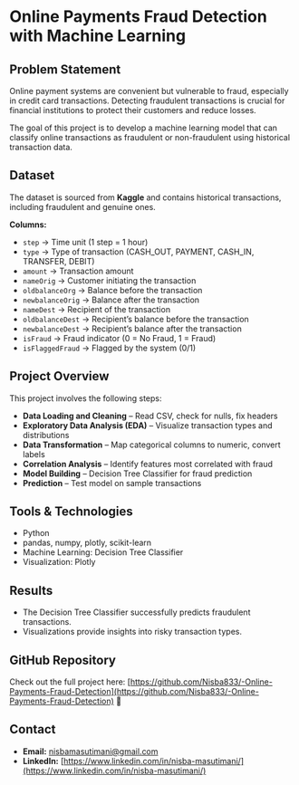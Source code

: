 # Online Payments Fraud Detection with Machine Learning

## Problem Statement
Online payment systems are convenient but vulnerable to fraud, especially in credit card transactions. Detecting fraudulent transactions is crucial for financial institutions to protect their customers and reduce losses.

The goal of this project is to develop a machine learning model that can classify online transactions as fraudulent or non-fraudulent using historical transaction data.

## Dataset
The dataset is sourced from **Kaggle** and contains historical transactions, including fraudulent and genuine ones.

**Columns:**
- `step` → Time unit (1 step = 1 hour)  
- `type` → Type of transaction (CASH_OUT, PAYMENT, CASH_IN, TRANSFER, DEBIT)  
- `amount` → Transaction amount  
- `nameOrig` → Customer initiating the transaction  
- `oldbalanceOrg` → Balance before the transaction  
- `newbalanceOrig` → Balance after the transaction  
- `nameDest` → Recipient of the transaction  
- `oldbalanceDest` → Recipient’s balance before the transaction  
- `newbalanceDest` → Recipient’s balance after the transaction  
- `isFraud` → Fraud indicator (0 = No Fraud, 1 = Fraud)  
- `isFlaggedFraud` → Flagged by the system (0/1)  

## Project Overview
This project involves the following steps:

- **Data Loading and Cleaning** – Read CSV, check for nulls, fix headers  
- **Exploratory Data Analysis (EDA)** – Visualize transaction types and distributions  
- **Data Transformation** – Map categorical columns to numeric, convert labels  
- **Correlation Analysis** – Identify features most correlated with fraud  
- **Model Building** – Decision Tree Classifier for fraud prediction  
- **Prediction** – Test model on sample transactions  

## Tools & Technologies
- Python  
- pandas, numpy, plotly, scikit-learn  
- Machine Learning: Decision Tree Classifier  
- Visualization: Plotly  

## Results
- The Decision Tree Classifier successfully predicts fraudulent transactions.  
- Visualizations provide insights into risky transaction types.  

## GitHub Repository
Check out the full project here: [https://github.com/Nisba833/-Online-Payments-Fraud-Detection](https://github.com/Nisba833/-Online-Payments-Fraud-Detection) 🔗

## Contact
- **Email:** nisbamasutimani@gmail.com  
- **LinkedIn:** [https://www.linkedin.com/in/nisba-masutimani/](https://www.linkedin.com/in/nisba-masutimani/)
